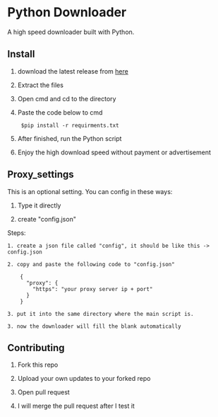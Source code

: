 # Python Downloader

A high speed downloader built with Python.

## Install

1. download the latest release from [here](https://github.com/ElliotCHEN37/Python_Downloader/releases)

2. Extract the files

3. Open cmd and cd to the directory
	
4. Paste the code below to cmd
	
		$pip install -r requirments.txt
	
5. After finished, run the Python script

6. Enjoy the high download speed without payment or advertisement

## Proxy_settings

This is an optional setting. You can config in these ways: 

1. Type it directly

2. create "config.json"

Steps: 

	1. create a json file called "config", it should be like this -> config.json
	
	2. copy and paste the following code to "config.json"
	
		{
		  "proxy": {
			"https": "your proxy server ip + port"
		  }
		}

	3. put it into the same directory where the main script is.
	
	3. now the downloader will fill the blank automatically

## Contributing

1. Fork this repo
	
2. Upload your own updates to your forked repo
	
3. Open pull request
	
4. I will merge the pull request after I test it